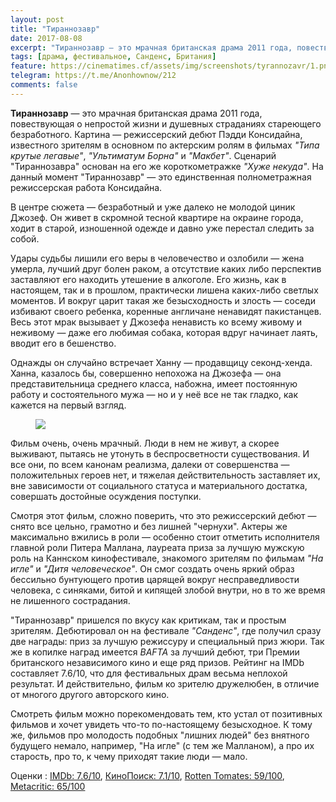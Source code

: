 ```yaml
---
layout: post
title: "Тираннозавр"
date: 2017-08-08
excerpt: "Тираннозавр — это мрачная британская драма 2011 года, повествующая о непростой жизни и душевных страданиях стареющего безработного."
tags: [драма, фестивальное, Санденс, Британия]
feature: https://cinematimes.cf/assets/img/screenshots/tyrannozavr/1.png
telegram: https://t.me/Anonhownow/212
comments: false
---
```

**Тираннозавр** — это мрачная британская драма 2011 года, повествующая о непростой жизни и душевных страданиях стареющего безработного.
Картина — режиссерский дебют Пэдди Консидайна, известного зрителям в основном по актерским ролям в фильмах *"Типа крутые легавые"*, *"Ультиматум Борна"* и *"Макбет"*. Сценарий "Тираннозавра" основан на его же короткометражке *"Хуже некуда"*. На данный момент "Тираннозавр" — это единственная полнометражная режиссерская работа Консидайна.

В центре сюжета — безработный и уже далеко не молодой циник Джозеф. Он живет в скромной тесной квартире на окраине города, ходит в старой, изношенной одежде и давно уже перестал следить за собой.

Удары судьбы лишили его веры в человечество и озлобили — жена умерла, лучший друг болен раком, а отсутствие каких либо перспектив заставляют его находить утешение в алкоголе. Его жизнь, как в настоящем, так и в прошлом, практически лишена каких-либо светлых моментов. И вокруг царит такая же безысходность и злость — соседи избивают своего ребенка, коренные англичане ненавидят пакистанцев. Весь этот мрак вызывает у Джозефа ненависть ко всему живому и неживому — даже его любимая собака, которая вдруг начинает лаять, вводит его в бешенство.

Однажды он случайно встречает Ханну — продавщицу секонд-хенда. Ханна, казалось бы, совершенно непохожа на Джозефа — она представительница среднего класса, набожна, имеет постоянную работу и состоятельного мужа — но и у неё все не так гладко, как кажется на первый взгляд.

<figure>
		<a href="https://cinematimes.cf/assets/img/screenshots/tyrannozavr/2.jpg"><img src="https://cinematimes.cf/assets/img/screenshots/tyrannozavr/2.jpg"></a>
</figure>

Фильм очень, очень мрачный. Люди в нем не живут, а скорее выживают, пытаясь не утонуть в беспросветности существования. И все они, по всем канонам реализма, далеки от совершенства — положительных героев нет, и тяжелая действительность заставляет их, вне зависимости от социального статуса и материального достатка, совершать достойные осуждения поступки.

Смотря этот фильм, сложно поверить, что это режиссерский дебют — снято все цельно, грамотно и без лишней "чернухи". Актеры же максимально вжились в роли — особенно стоит отметить исполнителя главной роли Питера Маллана, лауреата приза за лучшую мужскую роль на Каннском кинофестивале, знакомого зрителям по фильмам *"На игле"* и *"Дитя человеческое"*. Он смог создать очень яркий образ бессильно бунтующего против царящей вокруг несправедливости человека, с синяками, битой и кипящей злобой внутри, но в то же время не лишенного сострадания.

"Тираннозавр" пришелся по вкусу как критикам, так и простым зрителям. Дебютировал он на фестивале *"Санденс"*, где получил сразу две награды: приз за лучшую режиссуру и специальный приз жюри. Так же в копилке наград имеется *BAFTA* за лучший дебют, три Премии британского независимого кино и еще ряд призов. Рейтинг на IMDb составляет 7.6/10, что для фестивальных драм весьма неплохой результат. И действительно, фильм ко зрителю дружелюбен, в отличие от многого другого авторского кино.

Смотреть фильм можно порекомендовать тем, кто устал от позитивных фильмов и хочет увидеть что-то по-настоящему безысходное. К тому же, фильмов про молодость подобных "лишних людей" без внятного будущего немало, например, "На игле" (с тем же Малланом), а про их старость, про то, к чему приходят такие люди — мало.

Оценки
:   [IMDb: 7.6/10](https://www.imdb.com/title/tt1204340/ "IMDb: международный зрительский рейтинг"), [КиноПоиск: 7.1/10](https://www.kinopoisk.ru/film/581219/ "КиноПоиск: русский пользовательский рейтинг"), [Rotten Tomates: 59/100](https://www.rottentomatoes.com/m/summer_2018/ "Рейтинг критиков: отображает процент положительных рецензий"), [Metacritic: 65/100](http://www.metacritic.com/movie/tyrannosaur "Средняя оценка рецензий критиков")
